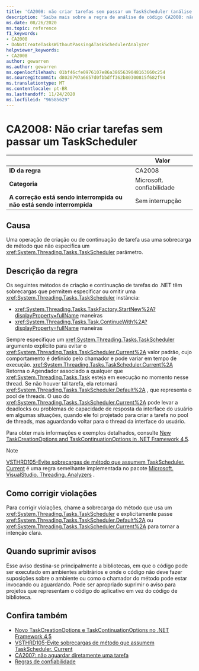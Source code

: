 ```yaml
---
title: 'CA2008: não criar tarefas sem passar um TaskScheduler (análise de código)'
description: 'Saiba mais sobre a regra de análise de código CA2008: não criar tarefas sem passar um TaskScheduler'
ms.date: 08/26/2020
ms.topic: reference
f1_keywords:
- CA2008
- DoNotCreateTasksWithoutPassingATaskSchedulerAnalyzer
helpviewer_keywords:
- CA2008
author: gewarren
ms.author: gewarren
ms.openlocfilehash: 01bf46cfe0976107e86a3865639048163660c254
ms.sourcegitcommit: d8020797a6657d0fbbdff362b80300815f682f94
ms.translationtype: MT
ms.contentlocale: pt-BR
ms.lasthandoff: 11/24/2020
ms.locfileid: "96585629"
---
```

# <a name="ca2008-do-not-create-tasks-without-passing-a-taskscheduler"></a>CA2008: Não criar tarefas sem passar um TaskScheduler

| | Valor |
|-|-|
| **ID da regra** |CA2008|
| **Categoria** |Microsoft. confiabilidade|
| **A correção está sendo interrompida ou não está sendo interrompida** |Sem interrupção|

## <a name="cause"></a>Causa

Uma operação de criação ou de continuação de tarefa usa uma sobrecarga de método que não especifica um <xref:System.Threading.Tasks.TaskScheduler> parâmetro.

## <a name="rule-description"></a>Descrição da regra

Os seguintes métodos de criação e continuação de tarefas do .NET têm sobrecargas que permitem especificar ou omitir uma <xref:System.Threading.Tasks.TaskScheduler> instância:

- <xref:System.Threading.Tasks.TaskFactory.StartNew%2A?displayProperty=fullName> maneiras
- <xref:System.Threading.Tasks.Task.ContinueWith%2A?displayProperty=fullName> maneiras

Sempre especifique um <xref:System.Threading.Tasks.TaskScheduler> argumento explícito para evitar o <xref:System.Threading.Tasks.TaskScheduler.Current%2A> valor padrão, cujo comportamento é definido pelo chamador e pode variar em tempo de execução. <xref:System.Threading.Tasks.TaskScheduler.Current%2A> Retorna o Agendador associado a qualquer que <xref:System.Threading.Tasks.Task> esteja em execução no momento nesse thread. Se não houver tal tarefa, ela retornará <xref:System.Threading.Tasks.TaskScheduler.Default%2A> , que representa o pool de threads. O uso do <xref:System.Threading.Tasks.TaskScheduler.Current%2A> pode levar a deadlocks ou problemas de capacidade de resposta da interface do usuário em algumas situações, quando ele foi projetado para criar a tarefa no pool de threads, mas aguardando voltar para o thread da interface do usuário.

Para obter mais informações e exemplos detalhados, consulte [New TaskCreationOptions and TaskContinuationOptions in .NET Framework 4,5](https://devblogs.microsoft.com/pfxteam/new-taskcreationoptions-and-taskcontinuationoptions-in-net-4-5/).

> [!NOTE]
> [VSTHRD105-Evite sobrecargas de método que assumem TaskScheduler. Current](https://github.com/microsoft/vs-threading/blob/master/doc/analyzers/VSTHRD105.md) é uma regra semelhante implementada no pacote [Microsoft. VisualStudio. Threading. Analyzers](https://www.nuget.org/packages/Microsoft.VisualStudio.Threading.Analyzers) .

## <a name="how-to-fix-violations"></a>Como corrigir violações

Para corrigir violações, chame a sobrecarga do método que usa um <xref:System.Threading.Tasks.TaskScheduler> e explicitamente passe <xref:System.Threading.Tasks.TaskScheduler.Default%2A> ou <xref:System.Threading.Tasks.TaskScheduler.Current%2A> para tornar a intenção clara.

## <a name="when-to-suppress-warnings"></a>Quando suprimir avisos

Esse aviso destina-se principalmente a bibliotecas, em que o código pode ser executado em ambientes arbitrários e onde o código não deve fazer suposições sobre o ambiente ou como o chamador do método pode estar invocando ou aguardando. Pode ser apropriado suprimir o aviso para projetos que representam o código do aplicativo em vez do código de biblioteca.

## <a name="see-also"></a>Confira também

- [Novo TaskCreationOptions e TaskContinuationOptions no .NET Framework 4,5](https://devblogs.microsoft.com/pfxteam/new-taskcreationoptions-and-taskcontinuationoptions-in-net-4-5/)
- [VSTHRD105-Evite sobrecargas de método que assumem TaskScheduler. Current](https://github.com/microsoft/vs-threading/blob/master/doc/analyzers/VSTHRD105.md)
- [CA2007: não aguardar diretamente uma tarefa](ca2007.md)
- [Regras de confiabilidade](reliability-warnings.md)
